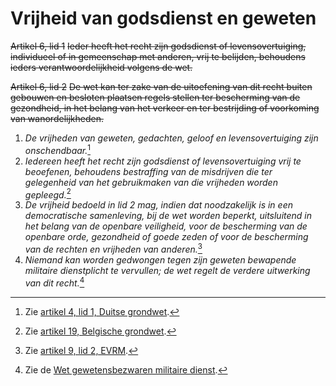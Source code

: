 # Vrijheid van godsdienst en geweten
~~Artikel 6, lid 1~~
~~Ieder heeft het recht zijn godsdienst of levensovertuiging, individueel of in gemeenschap met anderen, vrij te belijden, behoudens ieders verantwoordelijkheid volgens de wet.~~

~~Artikel 6, lid 2~~
~~De wet kan ter zake van de uitoefening van dit recht buiten gebouwen en besloten plaatsen regels stellen ter bescherming van de gezondheid, in het belang van het verkeer en ter bestrijding of voorkoming van wanordelijkheden.~~

1. *De vrijheden van geweten, gedachten, geloof en levensovertuiging zijn onschendbaar.*[^1]
2. *Iedereen heeft het recht zijn godsdienst of levensovertuiging vrij te beoefenen, behoudens bestraffing van de misdrijven die ter gelegenheid van het gebruikmaken van die vrijheden worden gepleegd.*[^2]
4. *De vrijheid bedoeld in lid 2 mag, indien dat noodzakelijk is in een democratische samenleving, bij de wet worden beperkt, uitsluitend in het belang van de openbare veiligheid, voor de bescherming van de openbare orde, gezondheid of goede zeden of voor de bescherming van de rechten en vrijheden van anderen.*[^3]
3. *Niemand kan worden gedwongen tegen zijn geweten bewapende militaire dienstplicht te vervullen; de wet regelt de verdere uitwerking van dit recht.*[^4]

[^1]: Zie [artikel 4, lid 1, Duitse grondwet](https://www.bundestag.de/parlament/aufgaben/rechtsgrundlagen/grundgesetz).
[^2]: Zie [artikel 19, Belgische grondwet](https://www.lachambre.be/pdf_sections/publications/constitution/grondwet_sjd_nl_20240704_webversie_drukversie.pdf).
[^3]: Zie [artikel 9, lid 2, EVRM](https://wetten.overheid.nl/BWBV0001000/2010-06-10#Verdrag_2_Verdragtekst_TiteldeelI_Artikel9).
[^4]: Zie de [Wet gewetensbezwaren militaire dienst](https://wetten.overheid.nl/BWBR0002386/2020-01-01).


